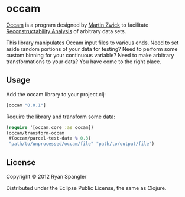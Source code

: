 # occam

[Occam](http://dmm.sysc.pdx.edu) is a program designed by [Martin Zwick](http://www.sysc.pdx.edu/Faculty/Zwick/zwick.html) to facilitate [Reconstructability Analysis](http://www.sysc.pdx.edu/download/papers/ldlpitfabstract.htm) of arbitrary data sets.

This library manipulates Occam input files to various ends.  Need to set aside random portions of your data for testing?  Need to perform some custom binning for your continuous variable?  Need to make arbitrary transformations to your data?  You have come to the right place.

## Usage

Add the occam library to your project.clj:

```clj
[occam "0.0.1"]
```

Require the library and transform some data:

```clj
(require '[occam.core :as occam])
(occam/transform-occam 
 #(occam/parcel-test-data % 0.3) 
 "path/to/unprocessed/occam/file" "path/to/output/file")
```

## License

Copyright © 2012 Ryan Spangler

Distributed under the Eclipse Public License, the same as Clojure.
